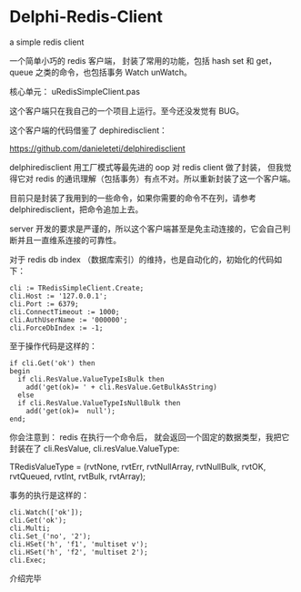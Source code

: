 # Delphi-Redis-Client
a simple redis client

一个简单小巧的 redis 客户端， 封装了常用的功能，包括 hash set 和 get， queue 之类的命令，也包括事务 Watch unWatch。

核心单元： uRedisSimpleClient.pas

这个客户端只在我自己的一个项目上运行。至今还没发觉有 BUG。

这个客户端的代码借鉴了 dephiredisclient：

https://github.com/danieleteti/delphiredisclient

delphiredisclient 用工厂模式等最先进的 oop 对 redis client 做了封装， 但我觉得它对 redis 的通讯理解（包括事务）有点不对。所以重新封装了这一个客户端。

目前只是封装了我用到的一些命令，如果你需要的命令不在列，请参考 delphiredisclient，把命令追加上去。

server 开发的要求是严谨的，所以这个客户端甚至是免主动连接的，它会自己判断并且一直维系连接的可靠性。

对于 redis db index （数据库索引）的维持，也是自动化的，初始化的代码如下：

    cli := TRedisSimpleClient.Create;
    cli.Host := '127.0.0.1';
    cli.Port := 6379;
    cli.ConnectTimeout := 1000;
    cli.AuthUserName := '000000';
    cli.ForceDbIndex := -1;
  
至于操作代码是这样的：

    if cli.Get('ok') then
    begin
      if cli.ResValue.ValueTypeIsBulk then
        add('get(ok)= ' + cli.ResValue.GetBulkAsString)
      else
      if cli.ResValue.ValueTypeIsNullBulk then
        add('get(ok)=  null');
    end;
    
你会注意到： redis 在执行一个命令后， 就会返回一个固定的数据类型，我把它封装在了 cli.ResValue, cli.resValue.ValueType:

TRedisValueType = (rvtNone, rvtErr, rvtNullArray, rvtNullBulk, rvtOK, rvtQueued, rvtInt, rvtBulk, rvtArray);
    
事务的执行是这样的：

    cli.Watch(['ok']);
    cli.Get('ok');
    cli.Multi;
    cli.Set_('no', '2');
    cli.HSet('h', 'f1', 'multiset v');
    cli.HSet('h', 'f2', 'multiset 2');
    cli.Exec;
  
介绍完毕
